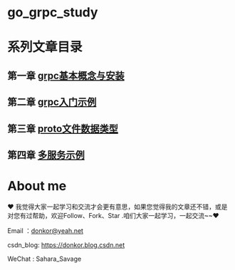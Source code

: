# go_grpc_study

# 系列文章目录

## 第一章 [grpc基本概念与安装](http://blog.csdn.net/donkor_/article/details/139929205)

## 第二章 [grpc入门示例](http://blog.csdn.net/donkor_/article/details/139959597)

## 第三章 [proto文件数据类型](http://blog.csdn.net/donkor_/article/details/139977560)

## 第四章 [多服务示例](http://blog.csdn.net/donkor_/article/details/139992113)

# About me
❤ 我觉得大家一起学习和交流才会更有意思，如果您觉得我的文章还不错，或是对您有过帮助，欢迎Follow、Fork、Star .咱们大家一起学习，一起交流~~❤

Email ：donkor@yeah.net

csdn_blog: https://donkor.blog.csdn.net

WeChat : Sahara_Savage